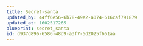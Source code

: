 ```yaml
---
title: Secret-santa
updated_by: 44ff6e56-6b78-49e2-a074-616caf791879
updated_at: 1602517265
blueprint: secret_santa
id: d937d896-6586-48d9-a3f7-5d2025f661aa
---
```

